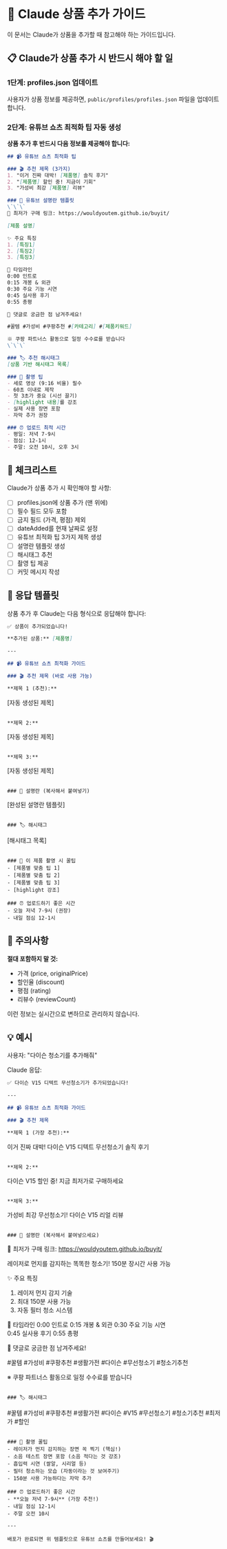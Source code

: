 # 🤖 Claude 상품 추가 가이드

이 문서는 Claude가 상품을 추가할 때 참고해야 하는 가이드입니다.

## 📋 Claude가 상품 추가 시 반드시 해야 할 일

### 1단계: profiles.json 업데이트
사용자가 상품 정보를 제공하면, `public/profiles/profiles.json` 파일을 업데이트합니다.

### 2단계: 유튜브 쇼츠 최적화 팁 자동 생성
**상품 추가 후 반드시 다음 정보를 제공해야 합니다:**

```markdown
## 📹 유튜브 쇼츠 최적화 팁

### 🎬 추천 제목 (3가지)
1. "이거 진짜 대박! [제품명] 솔직 후기"
2. "[제품명] 할인 중! 지금이 기회"
3. "가성비 최강 [제품명] 리뷰"

### 📄 유튜브 설명란 템플릿
\`\`\`
🛒 최저가 구매 링크: https://wouldyoutem.github.io/buyit/

[제품 설명]

✨ 주요 특징
1. [특징1]
2. [특징2]
3. [특징3]

📌 타임라인
0:00 인트로
0:15 개봉 & 외관
0:30 주요 기능 시연
0:45 실사용 후기
0:55 총평

💬 댓글로 궁금한 점 남겨주세요!

#꿀템 #가성비 #쿠팡추천 #[카테고리] #[제품키워드]

※ 쿠팡 파트너스 활동으로 일정 수수료를 받습니다
\`\`\`

### 🏷️ 추천 해시태그
[상품 기반 해시태그 목록]

### 🎥 촬영 팁
- 세로 영상 (9:16 비율) 필수
- 60초 이내로 제작
- 첫 3초가 중요 (시선 끌기)
- [highlight 내용]를 강조
- 실제 사용 장면 포함
- 자막 추가 권장

### ⏰ 업로드 최적 시간
- 평일: 저녁 7-9시
- 점심: 12-1시  
- 주말: 오전 10시, 오후 3시
```

## 🎯 체크리스트

Claude가 상품 추가 시 확인해야 할 사항:

- [ ] profiles.json에 상품 추가 (맨 위에)
- [ ] 필수 필드 모두 포함
- [ ] 금지 필드 (가격, 평점) 제외
- [ ] dateAdded를 현재 날짜로 설정
- [ ] 유튜브 최적화 팁 3가지 제목 생성
- [ ] 설명란 템플릿 생성
- [ ] 해시태그 추천
- [ ] 촬영 팁 제공
- [ ] 커밋 메시지 작성

## 📝 응답 템플릿

상품 추가 후 Claude는 다음 형식으로 응답해야 합니다:

```markdown
✅ 상품이 추가되었습니다!

**추가된 상품:** [제품명]

---

## 📹 유튜브 쇼츠 최적화 가이드

### 🎬 추천 제목 (바로 사용 가능)

**제목 1 (추천):**
```
[자동 생성된 제목]
```

**제목 2:**
```
[자동 생성된 제목]
```

**제목 3:**
```
[자동 생성된 제목]
```

### 📄 설명란 (복사해서 붙여넣기)

```
[완성된 설명란 템플릿]
```

### 🏷️ 해시태그
```
[해시태그 목록]
```

### 🎥 이 제품 촬영 시 꿀팁
- [제품별 맞춤 팁 1]
- [제품별 맞춤 팁 2]
- [제품별 맞춤 팁 3]
- [highlight 강조]

### ⏰ 업로드하기 좋은 시간
- 오늘 저녁 7-9시 (권장)
- 내일 점심 12-1시
```

## 🚫 주의사항

**절대 포함하지 말 것:**
- 가격 (price, originalPrice)
- 할인율 (discount)
- 평점 (rating)
- 리뷰수 (reviewCount)

이런 정보는 실시간으로 변하므로 관리하지 않습니다.

## 💡 예시

사용자: "다이슨 청소기를 추가해줘"

Claude 응답:
```markdown
✅ 다이슨 V15 디텍트 무선청소기가 추가되었습니다!

---

## 📹 유튜브 쇼츠 최적화 가이드

### 🎬 추천 제목

**제목 1 (가장 추천):**
```
이거 진짜 대박! 다이슨 V15 디텍트 무선청소기 솔직 후기
```

**제목 2:**
```
다이슨 V15 할인 중! 지금 최저가로 구매하세요
```

**제목 3:**
```
가성비 최강 무선청소기! 다이슨 V15 리얼 리뷰
```

### 📄 설명란 (복사해서 붙여넣으세요)

```
🛒 최저가 구매 링크: https://wouldyoutem.github.io/buyit/

레이저로 먼지를 감지하는 똑똑한 청소기! 150분 장시간 사용 가능

✨ 주요 특징
1. 레이저 먼지 감지 기술
2. 최대 150분 사용 가능
3. 자동 필터 청소 시스템

📌 타임라인
0:00 인트로
0:15 개봉 & 외관
0:30 주요 기능 시연  
0:45 실사용 후기
0:55 총평

💬 댓글로 궁금한 점 남겨주세요!

#꿀템 #가성비 #쿠팡추천 #생활가전 #다이슨 #무선청소기 #청소기추천

※ 쿠팡 파트너스 활동으로 일정 수수료를 받습니다
```

### 🏷️ 해시태그
```
#꿀템 #가성비 #쿠팡추천 #생활가전 #다이슨 #V15 #무선청소기 #청소기추천 #최저가 #할인
```

### 🎥 촬영 꿀팁
- 레이저가 먼지 감지하는 장면 꼭 찍기 (핵심!)
- 소음 테스트 장면 포함 (소음 적다는 것 강조)
- 흡입력 시연 (쌀알, 시리얼 등)
- 필터 청소하는 모습 (자동이라는 것 보여주기)
- 150분 사용 가능하다는 자막 추가

### ⏰ 업로드하기 좋은 시간
- **오늘 저녁 7-9시** (가장 추천!)
- 내일 점심 12-1시
- 주말 오전 10시

---

배포가 완료되면 위 템플릿으로 유튜브 쇼츠를 만들어보세요! 🎬
```

